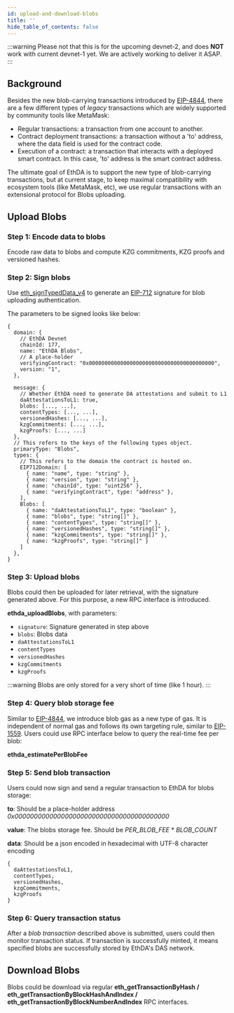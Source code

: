 ```yaml
---
id: upload-and-download-blobs
title: ''
hide_table_of_contents: false
---
```


:::warning
Please not that this is for the upcoming devnet-2, and does **NOT** work with current devnet-1 yet. We are actively working to deliver it ASAP.
:::


## Background

Besides the new blob-carrying transactions introduced by [EIP-4844](https://eips.ethereum.org/EIPS/eip-4844), there are a few different types of *legacy* transactions which are widely supported by community tools like MetaMask:

- Regular transactions: a transaction from one account to another.
- Contract deployment transactions: a transaction without a 'to' address, where the data field is used for the contract code.
- Execution of a contract: a transaction that interacts with a deployed smart contract. In this case, 'to' address is the smart contract address.

The ultimate goal of EthDA is to support the new type of blob-carrying transactions, but at current stage, to keep maximal compatibility with ecosystem tools (like MetaMask, etc), we use regular transactions with an extensional protocol for Blobs uploading.

## Upload Blobs

### Step 1: Encode data to blobs

Encode raw data to blobs and compute KZG commitments, KZG proofs and versioned hashes.

### Step 2: Sign blobs

Use [eth_signTypedData_v4](https://docs.metamask.io/wallet/reference/eth_signTypedData_v4/) to generate an [EIP-712](https://eips.ethereum.org/EIPS/eip-712) signature for blob uploading authentication.

The parameters to be signed looks like below:

```JS
{
  domain: {
    // EthDA Devnet
    chainId: 177,
    name: "EthDA Blobs",
    // A place-holder
    verifyingContract: "0x0000000000000000000000000000000000000000",
    version: "1",
  },

  message: {
    // Whether EthDA need to generate DA attestations and submit to L1
    daAttestationsToL1: true,
    blobs: [..., ...],
    contentTypes: [..., ...],
    versionedHashes: [..., ...],
    kzgCommitments: [..., ...],
    kzgProofs: [..., ...]
  },
  // This refers to the keys of the following types object.
  primaryType: "Blobs",
  types: {
    // This refers to the domain the contract is hosted on.
    EIP712Domain: [
      { name: "name", type: "string" },
      { name: "version", type: "string" },
      { name: "chainId", type: "uint256" },
      { name: "verifyingContract", type: "address" },
    ],
    Blobs: [
      { name: "daAttestationsToL1", type: "boolean" },
      { name: "blobs", type: "string[]" },
      { name: "contentTypes", type: "string[]" },
      { name: "versionedHashes", type: "string[]" },
      { name: "kzgCommitments", type: "string[]" },
      { name: "kzgProofs", type: "string[]" }
    ]
  },
}
```

### Step 3: Upload blobs

Blobs could then be uploaded for later retrieval, with the signature generated above. For this purpose, a new RPC interface is introduced.

**ethda_uploadBlobs**, with parameters:
- `signature`: Signature generated in step above
- `blobs`: Blobs data
- `daAttestationsToL1`
- `contentTypes`
- `versionedHashes`
- `kzgCommitments`
- `kzgProofs`


:::warning
Blobs are only stored for a very short of time (like 1 hour). 
:::

### Step 4: Query blob storage fee

Similar to [EIP-4844](https://eips.ethereum.org/EIPS/eip-4844), we introduce blob gas as a new type of gas. It is independent of normal gas and follows its own targeting rule, similar to [EIP-1559](https://eips.ethereum.org/EIPS/eip-1559). Users could use RPC interface below to query the real-time fee per blob:

**ethda_estimatePerBlobFee**

### Step 5: Send blob transaction

Users could now sign and send a regular transaction to EthDA for blobs storage:

**to**: Should be a place-holder address *0x0000000000000000000000000000000000000000*

**value**: The blobs storage fee. Should be *PER_BLOB_FEE* * *BLOB_COUNT*

**data**: Should be a json encoded in hexadecimal with UTF-8 character encoding

```JS
{
  daAttestationsToL1,
  contentTypes,
  versionedHashes,
  kzgCommitments,
  kzgProofs
}
```

### Step 6: Query transaction status

After a *blob transaction* described above is submitted, users could then monitor transaction status. If transaction is successfully minted, it means specified blobs are successfully stored by EthDA's DAS network.


## Download Blobs

Blobs could be download via regular **eth_getTransactionByHash / eth_getTransactionByBlockHashAndIndex / eth_getTransactionByBlockNumberAndIndex** RPC interfaces.